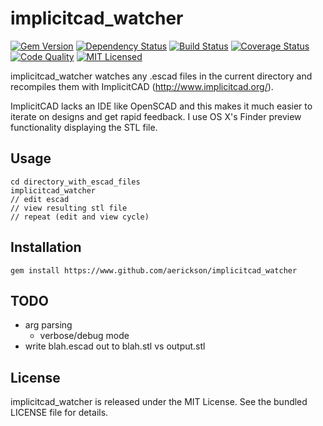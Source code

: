 implicitcad_watcher
=========

[![Gem Version](https://img.shields.io/gem/v/implicitcad_watcher.svg)](https://rubygems.org/gems/implicitcad_watcher)
[![Dependency Status](https://img.shields.io/gemnasium/aerickson/implicitcad_watcher.svg)](https://gemnasium.com/aerickson/implicitcad_watcher)
[![Build Status](https://img.shields.io/circleci/project/aerickson/implicitcad_watcher.svg)](https://circleci.com/gh/aerickson/implicitcad_watcher)
[![Coverage Status](https://img.shields.io/codecov/c/github/aerickson/implicitcad_watcher.svg)](https://codecov.io/github/aerickson/implicitcad_watcher)
[![Code Quality](https://img.shields.io/codacy/.svg)](https://www.codacy.com/app/aerickson/implicitcad_watcher)
[![MIT Licensed](https://img.shields.io/badge/license-MIT-green.svg)](https://tldrlegal.com/license/mit-license)

implicitcad_watcher watches any .escad files in the current directory and recompiles them with ImplicitCAD (http://www.implicitcad.org/).

ImplicitCAD lacks an IDE like OpenSCAD and this makes it much easier to iterate on designs and get rapid feedback. I use OS X's Finder preview functionality displaying the STL file.

## Usage

```
cd directory_with_escad_files
implicitcad_watcher
// edit escad
// view resulting stl file
// repeat (edit and view cycle)
```

## Installation

`gem install https://www.github.com/aerickson/implicitcad_watcher`

## TODO

- arg parsing
  - verbose/debug mode
- write blah.escad out to blah.stl vs output.stl

## License

implicitcad_watcher is released under the MIT License. See the bundled LICENSE file for details.

